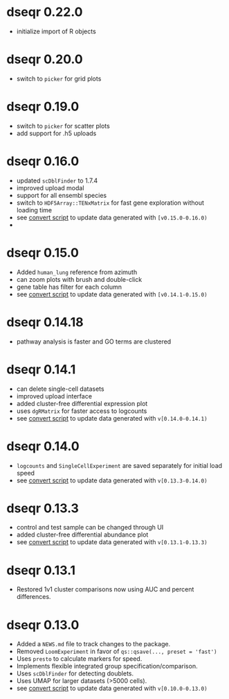 # dseqr 0.22.0
* initialize import of R objects

# dseqr 0.20.0
* switch to `picker` for grid plots

# dseqr 0.19.0
* switch to `picker` for scatter plots
* add support for .h5 uploads

# dseqr 0.16.0
* updated `scDblFinder` to 1.7.4
* improved upload modal
* support for all ensembl species
* switch to `HDF5Array::TENxMatrix` for fast gene exploration without loading time
* see [convert script](data-raw/convert/0.16.0.R) to update data generated with `[v0.15.0-0.16.0)`
*

# dseqr 0.15.0
* Added `human_lung` reference from azimuth
* can zoom plots with brush and double-click
* gene table has filter for each column
* see [convert script](data-raw/convert/0.15.0.R) to update data generated with `[v0.14.1-0.15.0)`


# dseqr 0.14.18
* pathway analysis is faster and GO terms are clustered


# dseqr 0.14.1
* can delete single-cell datasets
* improved upload interface
* added cluster-free differential expression plot
* uses `dgRMatrix` for faster access to logcounts
* see [convert script](data-raw/convert/0.14.1.R) to update data generated with `v[0.14.0-0.14.1)`


# dseqr 0.14.0
* `logcounts` and `SingleCellExperiment` are saved separately for initial load speed
* see [convert script](data-raw/convert/0.14.0.R) to update data generated with `v[0.13.3-0.14.0)`


# dseqr 0.13.3
* control and test sample can be changed through UI
* added cluster-free differential abundance plot
* see [convert script](data-raw/convert/0.13.3.R) to update data generated with `v[0.13.1-0.13.3)`


# dseqr 0.13.1
* Restored 1v1 cluster comparisons now using AUC and percent differences.


# dseqr 0.13.0
* Added a `NEWS.md` file to track changes to the package.
* Removed `LoomExperiment` in favor of `qs::qsave(..., preset = 'fast')`
* Uses `presto` to calculate markers for speed.
* Implements flexible integrated group specification/comparison.
* Uses `scDblFinder` for detecting doublets.
* Uses UMAP for larger datasets (>5000 cells).
* see [convert script](data-raw/convert/0.13.0.R) to update data generated with `v[0.10.0-0.13.0)`
